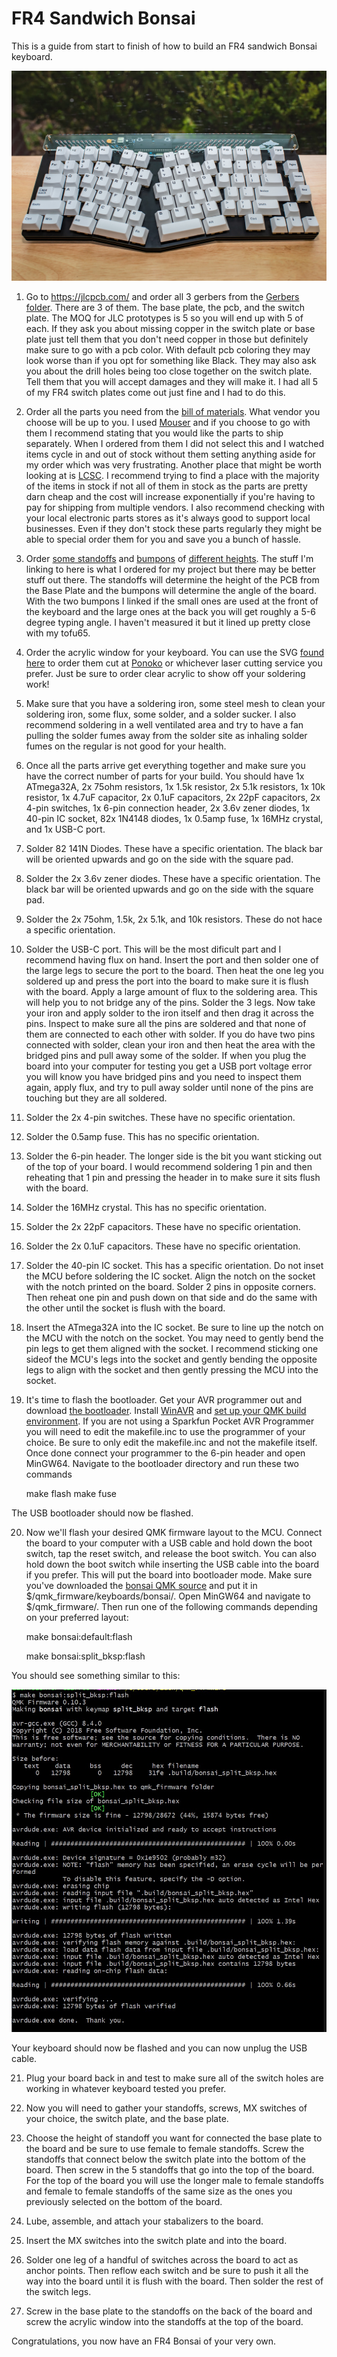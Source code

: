 # FR4 Sandwich Bonsai

This is a guide from start to finish of how to build an FR4 sandwich Bonsai keyboard.

![](./pics/pic1.jpg)

1. Go to https://jlcpcb.com/ and order all 3 gerbers from the [Gerbers folder](https://github.com/Retne01/Bonsai/tree/master/Gerbers).  There are 3 of them.  The base plate, the pcb, and the switch plate.  The MOQ for JLC prototypes is 5 so you will end up with 5 of each.  If they ask you about missing copper in the switch plate or base plate just tell them that you don't need copper in those but definitely make sure to go with a pcb color.  With default pcb coloring they may look worse than if you opt for something like Black.  They may also ask you about the drill holes being too close together on the switch plate.  Tell them that you will accept damages and they will make it.  I had all 5 of my FR4 switch plates come out just fine and I had to do this.

2. Order all the parts you need from the [bill of materials](https://octopart.com/bom-tool/dQECSo9X).  What vendor you choose will be up to you.  I used [Mouser](https://www.mouser.com/) and if you choose to go with them I recommend stating that you would like the parts to ship separately.  When I ordered from them I did not select this and I watched items cycle in and out of stock without them setting anything aside for my order which was very frustrating.  Another place that might be worth looking at is [LCSC](https://lcsc.com/).  I recommend trying to find a place with the majority of the items in stock if not all of them in stock as the parts are pretty darn cheap and the cost will increase exponentially if you're having to pay for shipping from multiple vendors.  I also recommend checking with your local electronic parts stores as it's always good to support local businesses.  Even if they don't stock these parts regularly they might be able to special order them for you and save you a bunch of hassle.

3. Order [some standoffs](https://www.amazon.com/gp/product/B07B9X1KY6/) and [bumpons](https://www.amazon.com/gp/product/B06XCGM8JT/) of [different heights](https://www.amazon.com/gp/product/B07KGKZFQN/).  The stuff I'm linking to here is what I ordered for my project but there may be better stuff out there.  The standoffs will determine the height of the PCB from the Base Plate and the bumpons will determine the angle of the board.  With the two bumpons I linked if the small ones are used at the front of the keyboard and the large ones at the back you will get roughly a 5-6 degree typing angle.  I haven't measured it but it lined up pretty close with my tofu65.

4. Order the acrylic window for your keyboard.  You can use the SVG [found here](https://github.com/Retne01/Bonsai/tree/master/Acrylic%20Top) to order them cut at [Ponoko](https://www.ponoko.com/) or whichever laser cutting service you prefer.  Just be sure to order clear acrylic to show off your soldering work!

5. Make sure that you have a soldering iron, some steel mesh to clean your soldering iron, some flux, some solder, and a solder sucker.  I also recommend soldering in a well ventilated area and try to have a fan pulling the solder fumes away from the solder site as inhaling solder fumes on the regular is not good for your health.

6. Once all the parts arrive get everything together and make sure you have the correct number of parts for your build.  You should have 1x ATmega32A, 2x 75ohm resistors, 1x 1.5k resistor, 2x 5.1k resistors, 1x 10k resistor, 1x 4.7uF capacitor, 2x 0.1uF capacitors, 2x 22pF capacitors, 2x 4-pin switches, 1x 6-pin connection header, 2x 3.6v zener diodes, 1x 40-pin IC socket, 82x 1N4148 diodes, 1x 0.5amp fuse, 1x 16MHz crystal, and 1x USB-C port.

7. Solder 82 141N Diodes.  These have a specific orientation.  The black bar will be oriented upwards and go on the side with the square pad.

8. Solder the 2x 3.6v zener diodes.  These have a specific orientation.  The black bar will be oriented upwards and go on the side with the square pad.

9. Solder the 2x 75ohm, 1.5k, 2x 5.1k, and 10k resistors.  These do not hace a specific orientation.

10. Solder the USB-C port.  This will be the most dificult part and I recommend having flux on hand.  Insert the port and then solder one of the large legs to secure the port to the board.  Then heat the one leg you soldered up and press the port into the board to make sure it is flush with the board.  Apply a large amount of flux to the soldering area.  This will help you to not bridge any of the pins.  Solder the 3 legs.  Now take your iron and apply solder to the iron itself and then drag it across the pins.  Inspect to make sure all the pins are soldered and that none of them are connected to each other with solder.  If you do have two pins connected with solder, clean your iron and then heat the area with the bridged pins and pull away some of the solder.  If when you plug the board into your computer for testing you get a USB port voltage error you will know you have bridged pins and you need to inspect them again, apply flux, and try to pull away solder until none of the pins are touching but they are all soldered.

11. Solder the 2x 4-pin switches.  These have no specific orientation.

12. Solder the 0.5amp fuse.  This has no specific orientation.

13. Solder the 6-pin header.  The longer side is the bit you want sticking out of the top of your board.  I would recommend soldering 1 pin and then reheating that 1 pin and pressing the header in to make sure it sits flush with the board.

14. Solder the 16MHz crystal.  This has no specific orientation.

15. Solder the 2x 22pF capacitors.  These have no specific orientation.

16. Solder the 2x 0.1uF capacitors.  These have no specific orientation.

17. Solder the 40-pin IC socket.  This has a specific orientation.  Do not inset the MCU before soldering the IC socket.  Align the notch on the socket with the notch printed on the board.  Solder 2 pins in opposite corners.  Then reheat one pin and push down on that side and do the same with the other until the socket is flush with the board.

18. Insert the ATmega32A into the IC socket.  Be sure to line up the notch on the MCU with the notch on the socket.  You may need to gently bend the pin legs to get them aligned with the socket.  I recommend sticking one sideof the MCU's legs into the socket and gently bending the opposite legs to align with the socket and then gently pressing the MCU into the socket.

19. It's time to flash the bootloader.  Get your AVR programmer out and download [the bootloader](https://github.com/Retne01/Bonsai/tree/master/Bootloader).  Install [WinAVR](http://winavr.sourceforge.net/) and [set up your QMK build environment](https://beta.docs.qmk.fm/tutorial/newbs_getting_started).  If you are not using a Sparkfun Pocket AVR Programmer you will need to edit the makefile.inc to use the programmer of your choice.  Be sure to only edit the makefile.inc and not the makefile itself.  Once done connect your programmer to the 6-pin header and open MinGW64.  Navigate to the bootloader directory and run these two commands

	make flash
	make fuse

The USB bootloader should now be flashed.

20. Now we'll flash your desired QMK firmware layout to the MCU.  Connect the board to your computer with a USB cable and hold down the boot switch, tap the reset switch, and release the boot switch.  You can also hold down the boot switch while inserting the USB cable into the board if you prefer.  This will put the board into bootloader mode.  Make sure you've downloaded the [bonsai QMK source](https://github.com/Retne01/Bonsai/tree/master/QMK) and put it in $/qmk_firmware/keyboards/bonsai/.  Open MinGW64 and navigate to $/qmk_firmware/.  Then run one of the following commands depending on your preferred layout:

	make bonsai:default:flash
	
	make bonsai:split_bksp:flash

You should see something similar to this:

![](./pics/qmkflash.jpg)

Your keyboard should now be flashed and you can now unplug the USB cable.

21. Plug your board back in and test to make sure all of the switch holes are working in whatever keyboard tested you prefer.

22. Now you will need to gather your standoffs, screws, MX switches of your choice, the switch plate, and the base plate.

23. Choose the height of standoff you want for connected the base plate to the board and be sure to use female to female standoffs.  Screw the standoffs that connect below the switch plate into the bottom of the board.  Then screw in the 5 standoffs that go into the top of the board.  For the top of the board you will use the longer male to female standoffs and female to female standoffs of the same size as the ones you previously selected on the bottom of the board.

24. Lube, assemble, and attach your stabalizers to the board.

25. Insert the MX switches into the switch plate and into the board.

26. Solder one leg of a handful of switches across the board to act as anchor points.  Then reflow each switch and be sure to push it all the way into the board until it is flush with the board.  Then solder the rest of the switch legs.

27. Screw in the base plate to the standoffs on the back of the board and screw the acrylic window into the standoffs at the top of the board.

Congratulations, you now have an FR4 Bonsai of your very own.